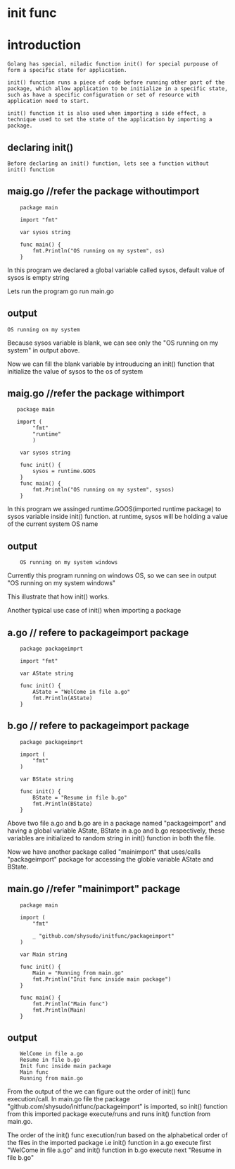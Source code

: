 # init func

# introduction

    Golang has special, niladic function init() for special purpouse of form a specific state for application.

    init() function runs a piece of code before running other part of the package, which allow application to be initialize in a specific state, such as have a specific configuration or set of resource with application need to start.

    init() function it is also used when importing a side effect, a technique used to set the state of the application by importing a package.

## declaring init()   

    Before declaring an init() function, lets see a function without init() function

## maig.go //refer the package withoutimport
   
        package main

        import "fmt"

        var sysos string

        func main() {
	        fmt.Println("OS running on my system", os)
        }

In this program we declared a global variable called sysos, default value of sysos is empty string

Lets run the program
    go run main.go

## output
    OS running on my system
    
Because sysos variable is blank, we can see only the "OS running on my system" in output above.

Now we can fill the blank variable by introuducing an init() function that initialize the value of sysos to the os of system

## maig.go //refer the package withimport
   
       package main

       import (
	        "fmt"
	        "runtime"
            )

        var sysos string

        func init() {
	        sysos = runtime.GOOS
        }
        func main() {
	        fmt.Println("OS running on my system", sysos)
        }

In this program we assinged runtime.GOOS(imported runtime package) to sysos variable inside init() function. at runtime, sysos will be holding a value of the current system OS name

## output
        OS running on my system windows
        
Currently this program running on windows OS, so we can see in output "OS running on my system windows"

This illustrate that how init() works.

Another typical use case of init() when importing a package

## a.go // refere to packageimport package
        package packageimprt

        import "fmt"

        var AState string

        func init() {
        	AState = "WelCome in file a.go"
        	fmt.Println(AState)
        }

## b.go // refere to packageimport package
        package packageimprt

        import (
	        "fmt"
        )

        var BState string

        func init() {
        	BState = "Resume in file b.go"
        	fmt.Println(BState)
        }

Above two file a.go and b.go are in a package named "packageimport" and having a global variable AState, BState in a.go and b.go respectively, these variables are initialized to random string in init() function in both the file.

Now we have another package called "mainimport" that uses/calls "packageimport" package for accessing the globle variable AState and BState. 

## main.go //refer "mainimport" package

        package main

        import (
            "fmt"

            _ "github.com/shysudo/initfunc/packageimport"
        )

        var Main string

        func init() {
            Main = "Running from main.go"
            fmt.Println("Init func inside main package")
        }

        func main() {
            fmt.Println("Main func")
            fmt.Println(Main)
        }

## output
        WelCome in file a.go
        Resume in file b.go
        Init func inside main package
        Main func
        Running from main.go

From the output of the we can figure out the order of init() func execution/call. In main.go file the package "github.com/shysudo/initfunc/packageimport" is imported, so init() function from this imported package execute/runs and runs init() function from main.go.

The order of the init() func execution/run based on the alphabetical order of the files in the imported package i.e init() function in a.go execute first "WelCome in file a.go" and init() function in b.go execute next "Resume in file b.go"
